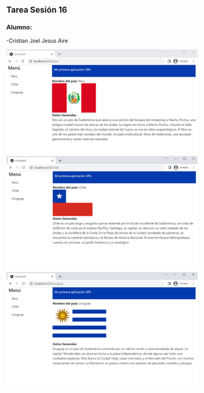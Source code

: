 ## Tarea Sesión 16
### Alumno:
-Cristian Joel Jesus Aire

![](src/assets/Imagen2.png)
![](src/assets/Imagen3.png)
![](src/assets/Imagen4.png)